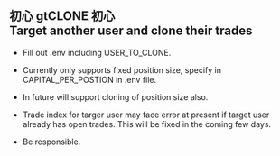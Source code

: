 **初心 gtCLONE 初心**                        
Target another user and clone their trades           
--------------------------------------------------------------------------------

- Fill out .env including USER_TO_CLONE.

- Currently only supports fixed position size, specify in CAPITAL_PER_POSTION in .env file.
- In future will support cloning of position size also.
- Trade index for targer user may face error at present if target user already has open trades. This will be fixed in the coming few days.

- Be responsible.
